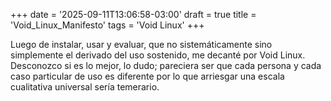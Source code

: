 +++
date = '2025-09-11T13:06:58-03:00'
draft = true
title = 'Void_Linux_Manifesto'
tags = 'Void Linux'
+++

Luego de instalar, usar y evaluar, que no sistemáticamente sino simplemente el derivado del uso sostenido, me decanté por Void Linux.\
Desconozco si es lo mejor, lo dudo; pareciera ser que cada persona y cada caso particular de uso es diferente por lo que arriesgar una escala cualitativa universal sería temerario.


